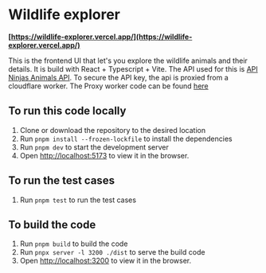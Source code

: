 # Wildlife explorer

**[https://wildlife-explorer.vercel.app/](https://wildlife-explorer.vercel.app/)**

This is the frontend UI that let's you explore the wildlife animals and their details. It is build with React + Typescript + Vite. The API used for this is [API Ninjas Animals API](https://api-ninjas.com/api/animals). To secure the API key, the api is proxied from a cloudflare worker. The Proxy worker code can be found [here](https://github.com/VinitSarvade/wildlife-explorer/blob/main/cloudflare/worker.js)

## To run this code locally

1. Clone or download the repository to the desired location
2. Run `pnpm install --frozen-lockfile` to install the dependencies
3. Run `pnpm dev` to start the development server
4. Open [http://localhost:5173](http://localhost:5173) to view it in the browser.

## To run the test cases

1. Run `pnpm test` to run the test cases

## To build the code

1. Run `pnpm build` to build the code
2. Run `pnpx server -l 3200 ./dist` to serve the build code
3. Open [http://localhost:3200](http://localhost:3200) to view it in the browser.
